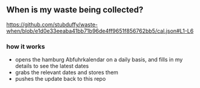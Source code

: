 ## When is my waste being collected?
  https://github.com/stubduffy/waste-when/blob/e1d0e33eeaba41bb71b96de4ff9651f856762bb5/cal.json#L1-L6
  
  ### how it works
  - opens the hamburg Abfuhrkalendar on a daily basis, and fills in my details to see the latest dates
  - grabs the relevant dates and stores them
  - pushes the update back to this repo
  
